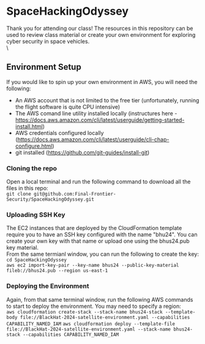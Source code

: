 # SpaceHackingOdyssey
Thank you for attending our class! The resources in this repository can be used to review class material or create your own environment for exploring cyber security in space vehicles.\
\
## Environment Setup
If you would like to spin up your own environment in AWS, you will need the following:

* An AWS account that is not limited to the free tier (unfortunately, running the flight software is quite CPU intensive)
* The AWS comand line utility installed locally (instructures here - https://docs.aws.amazon.com/cli/latest/userguide/getting-started-install.html)
* AWS credentials configured locally (https://docs.aws.amazon.com/cli/latest/userguide/cli-chap-configure.html)
* git installed (https://github.com/git-guides/install-git)

### Cloning the repo
Open a local terminal and run the following command to download all the files in this repo:\
```git clone git@github.com:Final-Frontier-Security/SpaceHackingOdyssey.git```

### Uploading SSH Key
The EC2 instances that are deployed by the CloudFormation template require you to have an SSH key configured with the name "bhu24". You can create your own key with that name or upload one using the bhus24.pub key material.\
From the same termianl window, you can run the following to create the key:
```cd SpaceHackingOdyssey```\
```aws ec2 import-key-pair --key-name bhus24 --public-key-material fileb://bhus24.pub --region us-east-1```

### Deploying the Environment
Again, from that same terminal window, run the following AWS commands to start to deploy the environment. You may need to specify a region:\
```aws cloudformation create-stack --stack-name bhus24-stack --template-body file://BlackHat-2024-satellite-environment.yaml --capabilities CAPABILITY_NAMED_IAM```
```aws cloudformation deploy --template-file file://BlackHat-2024-satellite-environment.yaml --stack-name bhus24-stack --capabilities CAPABILITY_NAMED_IAM```

